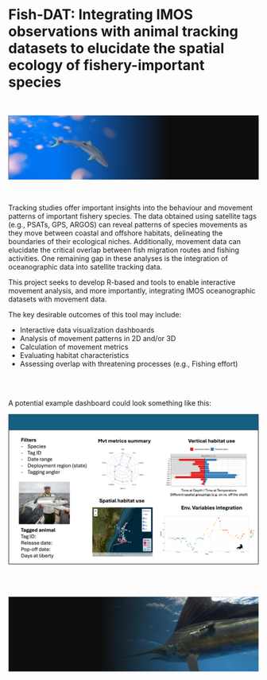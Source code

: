 # Fish-DAT: Integrating IMOS observations with animal tracking datasets to elucidate the spatial ecology of fishery-important species

<br>

![](banner1.png)

<br>

Tracking studies offer important insights into the behaviour and movement patterns of important fishery species. The data obtained using 
satellite tags (e.g., PSATs, GPS, ARGOS) can reveal patterns of species movements as they move between coastal and offshore habitats, 
delineating the boundaries of their ecological niches. Additionally, movement data can elucidate the critical overlap between fish 
migration routes and fishing activities. One remaining gap in these analyses is the integration of oceanographic data into satellite tracking
data. 

This project seeks to develop R-based and tools to enable interactive movement analysis, and more importantly, integrating IMOS oceanographic
datasets with movement data. 


The key desirable outcomes of this tool may include:

+ Interactive data visualization dashboards
+ Analysis of movement patterns in 2D and/or 3D
+ Calculation of movement metrics
+ Evaluating habitat characteristics 
+ Assessing overlap with threatening processes (e.g., Fishing effort)


<br><br>

A potential example dashboard could look something like this:


![](Picture1.png)



<br><br>

![](banner2.png)

